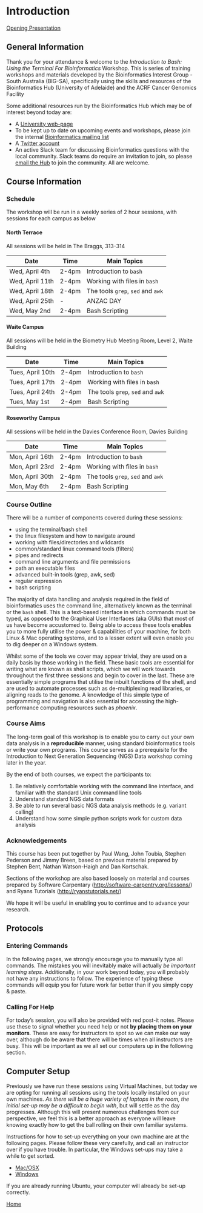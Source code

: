 
# Introduction

[Opening Presentation](https://gitpitch.com/BIG-SA/BASH-Intro-2018/)

## General Information

Thank you for your attendance & welcome to the *Introduction to Bash: Using the Terminal For Bioinformatics* Workshop.
This is series of training workshops and materials developed by the Bioinformatics Interest Group - South Australia (BIG-SA), specifically using the skills and resources of the Bioinformatics Hub (University of Adelaide) and the ACRF Cancer Genomics Facility

Some additional resources run by the Bioinformatics Hub which may be of interest beyond today are:

- A [University web-page](http://www.adelaide.edu.au/bioinformatics-hub/)
- To be kept up to date on upcoming events and workshops, please join the internal [Bioinformatics mailing list](http://list.adelaide.edu.au/mailman/listinfo/bioinfo)
- A [Twitter account](https://twitter.com/UofABioinfoHub/)
- An active Slack team for discussing Bioinformatics questions with the local community. Slack teams do require an invitation to join, so please [email the Hub](mailto:bioinf_hub@adelaide.edu.au) to join the community. All are welcome.

## Course Information

### Schedule

The workshop will be run in a weekly series of 2 hour sessions, with sessions for each campus as below

#### North Terrace

All sessions will be held in The Braggs, 313-314

| Date | Time | Main Topics |
| ---------- |---------- | ---------- |
| Wed, April 4th | 2-4pm  | Introduction to `bash` |
| Wed, April 11th | 2-4pm | Working with files in `bash` |
| Wed, April 18th | 2-4pm | The tools `grep`, `sed` and `awk` |
| Wed, April 25th | - | ANZAC DAY |
| Wed, May 2nd | 2-4pm | Bash Scripting |

#### Waite Campus

All sessions will be held in the Biometry Hub Meeting Room, Level 2, Waite Building

| Date | Time | Main Topics |
| ---------- |---------- | ---------- |
| Tues, April 10th | 2-4pm  | Introduction to `bash` |
| Tues, April 17th | 2-4pm | Working with files in `bash` |
| Tues, April 24th | 2-4pm | The tools `grep`, `sed` and `awk` |
| Tues, May 1st | 2-4pm | Bash Scripting |

#### Roseworthy Campus

All sessions will be held in the Davies Conference Room, Davies Building

| Date | Time | Main Topics |
| ---------- |---------- | ---------- |
| Mon, April 16th | 2-4pm  | Introduction to `bash` |
| Mon, April 23rd | 2-4pm | Working with files in `bash` |
| Mon, April 30th | 2-4pm | The tools `grep`, `sed` and `awk` |
| Mon, May 6th | 2-4pm | Bash Scripting |

### Course Outline

There will be a number of components covered during these sessions:

- using the terminal/bash shell
- the linux filesystem and how to navigate around
- working with files/directories and wildcards
- common/standard linux command tools (filters)
- pipes and redirects
- command line arguments and file permissions
- path an executable files
- advanced built-in tools (grep, awk, sed)
- regular expression
- bash scripting

The majority of data handling and analysis required in the field of bioinformatics uses the command line, alternatively known as the terminal or the `bash` shell.
This is a text-based interface in which commands must be typed, as opposed to the Graphical User Interfaces (aka GUIs) that most of us have become accustomed to.
Being able to access these tools enables you to more fully utilise the power & capabilities of your machine, for both Linux & Mac operating systems, and to a lesser extent will even enable you to dig deeper on a Windows system.

Whilst some of the tools we cover may appear trivial, they are used on a daily basis by those working in the field.
These basic tools are essential for writing what are known as shell scripts, which we will work towards throughout the first three sessions and begin to cover in the last.
These are essentially simple programs that utilise the inbuilt functions of the shell, and are used to automate processes such as de-multiplexing read libraries, or aligning reads to the genome.
A knowledge of this simple type of programming and navigation is also essential for accessing the high-performance computing resources such as *phoenix*.

### Course Aims
The long-term goal of this workshop is to enable you to carry out your own data analysis in a **reproducible** manner, using standard bioinformatics tools or write your own programs.
This course serves as a prerequisite for the Introduction to Next Generation Sequencing (NGS) Data workshop coming later in the year.

By the end of both courses, we expect the participants to:
1. Be relatively comfortable working with the command line interface, and familiar with the standard Unix command line tools
2. Understand standard NGS data formats
3. Be able to run several basic NGS data analysis methods (e.g. variant calling)
4. Understand how some simple python scripts work for custom data analysis

### Acknowledgements

This course has been put together by Paul Wang, John Toubia, Stephen Pederson and Jimmy Breen, based on previous material prepared by Stephen Bent, Nathan Watson-Haigh and Dan Kortschak.

Sections of the workshop are also based loosely on material and courses prepared
by Software Carpentary (http://software-carpentry.org/lessons/) and Ryans Tutorials
(http://ryanstutorials.net/)

We hope it will be useful in enabling you to continue and to advance your research.

## Protocols

### Entering Commands

In the following pages, we strongly encourage you to manually type all commands.
The mistakes you will inevitably make will actually *be important learning steps*.
Additionally, in your work beyond today, you will probably not have any instructions to follow.
The experience of typing these commands will equip you for future work far better than if you simply copy & paste.

### Calling For Help

For today’s session, you will also be provided with red post-it notes.
Please use these to signal whether you need help or not **by placing them on your monitors**.
These are easy for instructors to spot so we can make our way over, although do be aware that there will be times when all instructors are busy.
This will be important as we all set our computers up in the following section.


## Computer Setup

Previously we have run these sessions using Virtual Machines, but today we are opting for running all sessions using the tools locally installed on your own machines.
*As there will be a huge variety of laptops in the room, the initial set-up may be a difficult to begin with*, but will settle as the day progresses.
Although this will present numerous challenges from our perspective, we feel this is a better approach as everyone will leave knowing exactly how to get the ball rolling on their own familiar systems.

Instructions for how to set-up everything on your own machine are at the following pages.
Please follow these very carefully, and call an instructor over if you have trouble.
In particular, the Windows set-ups may take a while to get sorted.

- [Mac/OSX](../install/osxInstall.md)
- [Windows](../install/windowsInstall.md)

If you are already running Ubuntu, your computer will already be set-up correctly.


[Home](https://big-sa.github.io/BASH-Intro-2018/)
